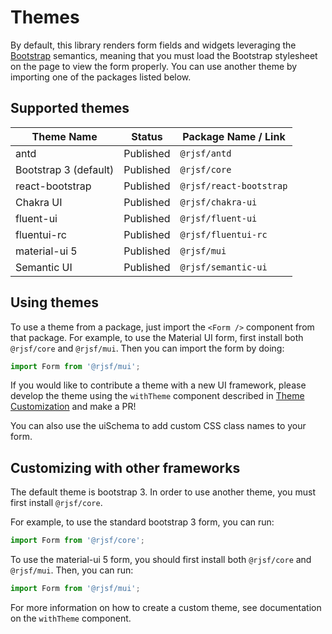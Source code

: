 # Themes

By default, this library renders form fields and widgets leveraging the [Bootstrap](http://getbootstrap.com/) semantics,
meaning that you must load the Bootstrap stylesheet on the page to view the form properly. You can use another theme by importing one of the packages listed below.

## Supported themes

| Theme Name            | Status    | Package Name / Link     |
| --------------------- | --------- | ----------------------- |
| antd                  | Published | `@rjsf/antd`            |
| Bootstrap 3 (default) | Published | `@rjsf/core`            |
| react-bootstrap       | Published | `@rjsf/react-bootstrap` |
| Chakra UI             | Published | `@rjsf/chakra-ui`       |
| fluent-ui             | Published | `@rjsf/fluent-ui`       |
| fluentui-rc           | Published | `@rjsf/fluentui-rc`     |
| material-ui 5         | Published | `@rjsf/mui`             |
| Semantic UI           | Published | `@rjsf/semantic-ui`     |

## Using themes

To use a theme from a package, just import the `<Form />` component from that package. For example, to use the Material UI form,
first install both `@rjsf/core` and `@rjsf/mui`. Then you can import the form by doing:

```ts
import Form from '@rjsf/mui';
```

If you would like to contribute a theme with a new UI framework, please develop the theme using the `withTheme` component described in [Theme Customization](../advanced-customization/custom-themes.md) and make a PR!

You can also use the uiSchema to add custom CSS class names to your form.

## Customizing with other frameworks

The default theme is bootstrap 3. In order to use another theme, you must first install `@rjsf/core`.

For example, to use the standard bootstrap 3 form, you can run:

```ts
import Form from '@rjsf/core';
```

To use the material-ui 5 form, you should first install both `@rjsf/core` and `@rjsf/mui`. Then, you can run:

```ts
import Form from '@rjsf/mui';
```

For more information on how to create a custom theme, see documentation on the `withTheme` component.
